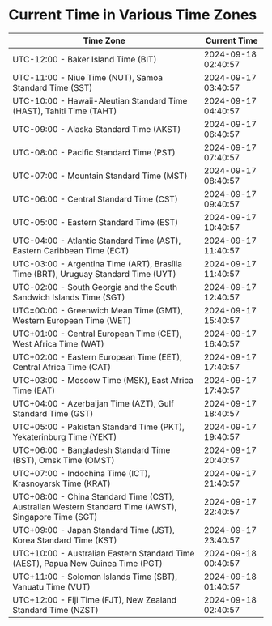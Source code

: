 # Current Time in Various Time Zones

| Time Zone | Current Time |
|-----------|--------------|
| UTC-12:00 - Baker Island Time (BIT) | 2024-09-18 02:40:57 |
| UTC-11:00 - Niue Time (NUT), Samoa Standard Time (SST) | 2024-09-17 03:40:57 |
| UTC-10:00 - Hawaii-Aleutian Standard Time (HAST), Tahiti Time (TAHT) | 2024-09-17 04:40:57 |
| UTC-09:00 - Alaska Standard Time (AKST) | 2024-09-17 06:40:57 |
| UTC-08:00 - Pacific Standard Time (PST) | 2024-09-17 07:40:57 |
| UTC-07:00 - Mountain Standard Time (MST) | 2024-09-17 08:40:57 |
| UTC-06:00 - Central Standard Time (CST) | 2024-09-17 09:40:57 |
| UTC-05:00 - Eastern Standard Time (EST) | 2024-09-17 10:40:57 |
| UTC-04:00 - Atlantic Standard Time (AST), Eastern Caribbean Time (ECT) | 2024-09-17 11:40:57 |
| UTC-03:00 - Argentina Time (ART), Brasília Time (BRT), Uruguay Standard Time (UYT) | 2024-09-17 11:40:57 |
| UTC-02:00 - South Georgia and the South Sandwich Islands Time (SGT) | 2024-09-17 12:40:57 |
| UTC±00:00 - Greenwich Mean Time (GMT), Western European Time (WET) | 2024-09-17 15:40:57 |
| UTC+01:00 - Central European Time (CET), West Africa Time (WAT) | 2024-09-17 16:40:57 |
| UTC+02:00 - Eastern European Time (EET), Central Africa Time (CAT) | 2024-09-17 17:40:57 |
| UTC+03:00 - Moscow Time (MSK), East Africa Time (EAT) | 2024-09-17 17:40:57 |
| UTC+04:00 - Azerbaijan Time (AZT), Gulf Standard Time (GST) | 2024-09-17 18:40:57 |
| UTC+05:00 - Pakistan Standard Time (PKT), Yekaterinburg Time (YEKT) | 2024-09-17 19:40:57 |
| UTC+06:00 - Bangladesh Standard Time (BST), Omsk Time (OMST) | 2024-09-17 20:40:57 |
| UTC+07:00 - Indochina Time (ICT), Krasnoyarsk Time (KRAT) | 2024-09-17 21:40:57 |
| UTC+08:00 - China Standard Time (CST), Australian Western Standard Time (AWST), Singapore Time (SGT) | 2024-09-17 22:40:57 |
| UTC+09:00 - Japan Standard Time (JST), Korea Standard Time (KST) | 2024-09-17 23:40:57 |
| UTC+10:00 - Australian Eastern Standard Time (AEST), Papua New Guinea Time (PGT) | 2024-09-18 00:40:57 |
| UTC+11:00 - Solomon Islands Time (SBT), Vanuatu Time (VUT) | 2024-09-18 01:40:57 |
| UTC+12:00 - Fiji Time (FJT), New Zealand Standard Time (NZST) | 2024-09-18 02:40:57 |
